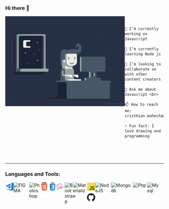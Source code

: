 ### Hi there 👋

<!--
**Crmaxis/Crmaxis** is a ✨ _special_ ✨ repository because its `README.md` (this file) appears on your GitHub profile.
-->
<img align="left" alt="Visual Studio Code" width="380px" src="https://raw.githubusercontent.com/Crismaxis/AssetsInfo/master/asset/code.gif"/>

<br>

<div>
  
    🔭 I’m currently working on Javascript
  
    🌱 I’m currently learning Node js 

    👯 I’m looking to collaborate on with other content creators

    💬 Ask me about Javascript <br>

    📫 How to reach me: cristhian.mahecha@outlook.com

    ⚡ Fun fact: I love drawing and programming

<div>
  
<br>
<br>
<br>

---

### Languages and Tools:

<img align="left" alt="Visual Studio Code" width="26px" src="https://raw.githubusercontent.com/github/explore/80688e429a7d4ef2fca1e82350fe8e3517d3494d/topics/visual-studio-code/visual-studio-code.png" />
<img align="left" alt="FIGMA" width="50px" src="https://d2eip9sf3oo6c2.cloudfront.net/tags/images/000/001/237/landscape/figma-1-logo.png" />
<img align="left" alt="Photoshop" width="35px" src="https://tallerinformatica29.files.wordpress.com/2015/05/logo_photoshop.png" />
<img align="left" alt="HTML5" width="26px" src="https://raw.githubusercontent.com/github/explore/80688e429a7d4ef2fca1e82350fe8e3517d3494d/topics/html/html.png" />
<img align="left" alt="CSS3" width="26px" src="https://raw.githubusercontent.com/github/explore/80688e429a7d4ef2fca1e82350fe8e3517d3494d/topics/css/css.png" />
<img align="left" alt="Sass" width="26px" src="https://raw.githubusercontent.com/github/explore/80688e429a7d4ef2fca1e82350fe8e3517d3494d/topics/sass/sass.png" />
<img align="left" alt="Bootstrap" width="26px" src="https://upload.wikimedia.org/wikipedia/commons/thumb/b/b2/Bootstrap_logo.svg/1200px-Bootstrap_logo.svg.png" />
<img align="left" alt="Materialize" width="45px" src="https://seeklogo.com/images/M/materialize-logo-0FCAD8A6F8-seeklogo.com.png" />
<img align="left" alt="JavaScript" width="26px" src="https://raw.githubusercontent.com/github/explore/80688e429a7d4ef2fca1e82350fe8e3517d3494d/topics/javascript/javascript.png" />

<img align="left" alt="NodeJS" width="50px" src="https://www.lomasnuevo.net/wp-contentupl/2017/07/nodejs_logo.png" />
<img align="left" alt="Mongodb" width="70px" src="https://www.bacula.lat/wp-content/uploads/2020/02/MongoDB_Logo_FullColorBlack_RGB-4td3yuxzjs.png" />
<img align="left" alt="Php" width="45px" src="https://upload.wikimedia.org/wikipedia/commons/thumb/2/27/PHP-logo.svg/1200px-PHP-logo.svg.png" />
<img align="left" alt="Mysql" width="43px" src="https://serv3.raiolanetworks.es/blog/wp-content/uploads/mysqloptimizar1.png" />
<img align="left" alt="GitHub" width="26px" src="https://raw.githubusercontent.com/github/explore/78df643247d429f6cc873026c0622819ad797942/topics/github/github.png" />

